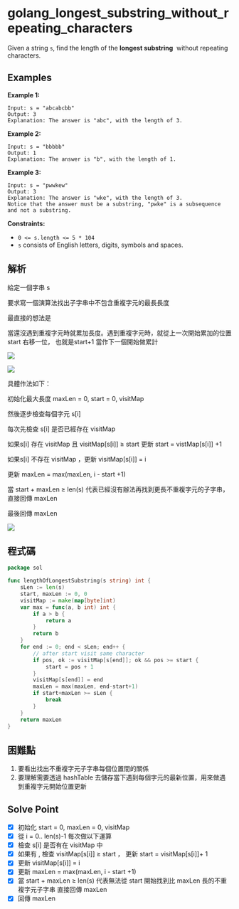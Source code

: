 # golang_longest_substring_without_repeating_characters

Given a string `s`, find the length of the **longest substring**
 without repeating characters.

## Examples

**Example 1:**

```
Input: s = "abcabcbb"
Output: 3
Explanation: The answer is "abc", with the length of 3.

```

**Example 2:**

```
Input: s = "bbbbb"
Output: 1
Explanation: The answer is "b", with the length of 1.

```

**Example 3:**

```
Input: s = "pwwkew"
Output: 3
Explanation: The answer is "wke", with the length of 3.
Notice that the answer must be a substring, "pwke" is a subsequence and not a substring.

```

**Constraints:**

- `0 <= s.length <= 5 * 104`
- `s` consists of English letters, digits, symbols and spaces.

## 解析

給定一個字串 s

要求寫一個演算法找出子字串中不包含重複字元的最長長度

最直接的想法是

當還沒遇到重複字元時就累加長度。遇到重複字元時，就從上一次開始累加的位置start 右移一位， 也就是start+1 當作下一個開始做累計

![](https://i.imgur.com/lQs2Dc0.png)

![](https://i.imgur.com/gitLval.png)

具體作法如下：

初始化最大長度 maxLen  = 0, start = 0, visitMap

然後逐步檢查每個字元 s[i]

每次先檢查 s[i] 是否已經存在 visitMap

如果s[i] 存在 visitMap 且 visitMap[s[i]] ≥ start 更新 start = vistMap[s[i]] +1

如果s[i] 不存在 visitMap ，更新 visitMap[s[i]] = i

更新 maxLen = max(maxLen, i - start +1)

當 start + maxLen ≥ len(s) 代表已經沒有辦法再找到更長不重複字元的子字串，直接回傳 maxLen

最後回傳 maxLen

![](https://i.imgur.com/nYohldn.png)

## 程式碼
```go
package sol

func lengthOfLongestSubstring(s string) int {
	sLen := len(s)
	start, maxLen := 0, 0
	visitMap := make(map[byte]int)
	var max = func(a, b int) int {
		if a > b {
			return a
		}
		return b
	}
	for end := 0; end < sLen; end++ {
		// after start visit same character
		if pos, ok := visitMap[s[end]]; ok && pos >= start {
			start = pos + 1
		}
		visitMap[s[end]] = end
		maxLen = max(maxLen, end-start+1)
		if start+maxLen >= sLen {
			break
		}
	}
	return maxLen
}

```
## 困難點

1. 要看出找出不重複字元子字串每個位置間的關係
2. 要理解需要透過 hashTable 去儲存當下遇到每個字元的最新位置，用來做遇到重複字元開始位置更新

## Solve Point

- [x]  初始化 start = 0, maxLen = 0, visitMap
- [x]  從 i = 0.. len(s)-1 每次做以下運算
- [x]  檢查 s[i] 是否有在 visitMap 中
- [x]  如果有 , 檢查 visitMap[s[i]] ≥ start ， 更新 start =  visitMap[s[i]]+ 1
- [x]  更新 visitMap[s[i]] = i
- [x]  更新 maxLen = max(maxLen, i - start +1)
- [x]  當 start + maxLen ≥ len(s) 代表無法從 start 開始找到比 maxLen 長的不重複字元子字串 直接回傳 maxLen
- [x]  回傳 maxLen
